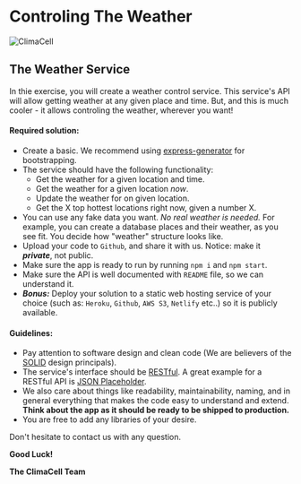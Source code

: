 # Controling The Weather

![ClimaCell](https://climacell.ussl.co/wp-content/uploads/2019/03/CC-logo-base-black-w_blue-icon-300.png "ClimaCell")

## The Weather Service

In thie exercise, you will create a weather control service. This service's API will allow getting weather at any given place and time. But, and this is much cooler - it allows controling the weather, wherever you want!

#### Required solution:

* Create a basic. We recommend using [express-generator](https://github.com/expressjs/generator) for bootstrapping.
* The service should have the following functionality:
  * Get the weather for a given location and time.
  * Get the weather for a given location _now_.
  * Update the weather for on given location.
  * Get the X top hottest locations right now, given a number X.
* You can use any fake data you want. _No real weather is needed._ For example, you can create a database places and their weather, as you see fit. You decide how "weather" structure looks like.
* Upload your code to `Github`, and share it with us. Notice: make it *__private__*, not public.
* Make sure the app is ready to run by running `npm i` and `npm start`.
* Make sure the API is well documented with `README` file, so we can understand it.
* *__Bonus:__* Deploy your solution to a static web hosting service of your choice (such as: `Heroku`, `Github`, `AWS S3`, `Netlify` etc..) so it is publicly available.

#### Guidelines:

* Pay attention to software design and clean code (We are believers of the [SOLID](https://en.wikipedia.org/wiki/SOLID) design principals). 
* The service's interface should be [RESTful](https://restfulapi.net/). A great example for a RESTful API is [JSON Placeholder](https://jsonplaceholder.typicode.com/guide.html).
* We also care about things like readability, maintainability, naming, and in general everything that makes the code easy to understand and extend. **Think about the app as it should be ready to be shipped to production.**
* You are free to add any libraries of your desire.

Don't hesitate to contact us with any question.

**Good Luck!**

**The ClimaCell Team**
